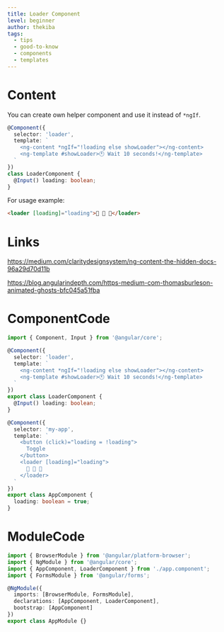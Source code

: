 ```yaml
---
title: Loader Component
level: beginner
author: thekiba
tags:
  - tips
  - good-to-know
  - components
  - templates
---
```


# Content
You can create own helper component and use it instead of `*ngIf`.

```typescript
@Component({
  selector: 'loader',
  template: `
    <ng-content *ngIf="!loading else showLoader"></ng-content>
    <ng-template #showLoader>🕚 Wait 10 seconds!</ng-template>
  `
})
class LoaderComponent {
  @Input() loading: boolean;
}
```

For usage example:
```html
<loader [loading]="loading">🦊 🦄 🐉</loader>
```

# Links

https://medium.com/claritydesignsystem/ng-content-the-hidden-docs-96a29d70d11b

https://blog.angularindepth.com/https-medium-com-thomasburleson-animated-ghosts-bfc045a51fba

# ComponentCode
```typescript 
import { Component, Input } from '@angular/core';

@Component({
  selector: 'loader',
  template: `
    <ng-content *ngIf="!loading else showLoader"></ng-content>
    <ng-template #showLoader>🕚 Wait 10 seconds!</ng-template>
  `
})
export class LoaderComponent {
  @Input() loading: boolean;
}

@Component({
  selector: 'my-app',
  template: `
    <button (click)="loading = !loading">
      Toggle
    </button>
    <loader [loading]="loading">
      🦊 🦄 🐉
    </loader>
  `
})
export class AppComponent {
  loading: boolean = true;
}
```

# ModuleCode
```typescript  
import { BrowserModule } from '@angular/platform-browser';
import { NgModule } from '@angular/core';
import { AppComponent, LoaderComponent } from './app.component';
import { FormsModule } from '@angular/forms';

@NgModule({
  imports: [BrowserModule, FormsModule],
  declarations: [AppComponent, LoaderComponent],
  bootstrap: [AppComponent]
})
export class AppModule {}
```
